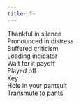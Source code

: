 ```yaml
---
title: T~
---
```


Thankful in silence\
Pronounced in distress\
Buffered criticism\
Loading indicator\
Wait for it payoff\
Played off \
Key \
Hole in your pantsuit\
Transmute to pants
